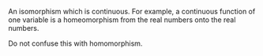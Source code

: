 An isomorphism which is continuous. For example, a continuous function
of one variable is a homeomorphism from the real numbers onto the real
numbers.

Do not confuse this with homomorphism.
